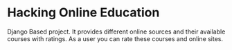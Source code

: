 # Hacking Online Education
Django Based project. 
It provides different online sources and their available courses with ratings. 
As a user you can rate these courses and online sites.
